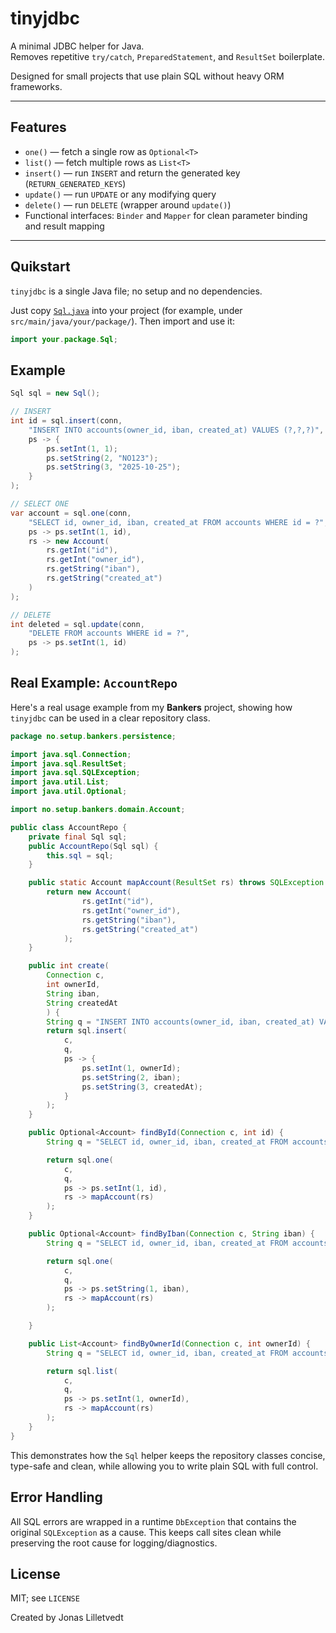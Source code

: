 # tinyjdbc

A minimal JDBC helper for Java.  
Removes repetitive `try/catch`, `PreparedStatement`, and `ResultSet` boilerplate.

Designed for small projects that use plain SQL without heavy ORM frameworks.

---

## Features

- `one()` — fetch a single row as `Optional<T>`
- `list()` — fetch multiple rows as `List<T>`
- `insert()` — run `INSERT` and return the generated key (`RETURN_GENERATED_KEYS`)
- `update()` — run `UPDATE` or any modifying query
- `delete()` — run `DELETE` (wrapper around `update()`)
- Functional interfaces: `Binder` and `Mapper` for clean parameter binding and result mapping

---

## Quikstart
`tinyjdbc` is a single Java file; no setup and no dependencies.

Just copy [`Sql.java`](tinyjdbc/Sql.java) into your project (for example, under `src/main/java/your/package/`).
Then import and use it:
```java
import your.package.Sql;
```

## Example

```java
Sql sql = new Sql();

// INSERT
int id = sql.insert(conn,
    "INSERT INTO accounts(owner_id, iban, created_at) VALUES (?,?,?)",
    ps -> {
        ps.setInt(1, 1);
        ps.setString(2, "NO123");
        ps.setString(3, "2025-10-25");
    }
);

// SELECT ONE
var account = sql.one(conn,
    "SELECT id, owner_id, iban, created_at FROM accounts WHERE id = ?",
    ps -> ps.setInt(1, id),
    rs -> new Account(
        rs.getInt("id"),
        rs.getInt("owner_id"),
        rs.getString("iban"),
        rs.getString("created_at")
    )
);

// DELETE
int deleted = sql.update(conn,
    "DELETE FROM accounts WHERE id = ?",
    ps -> ps.setInt(1, id)
);
```

## Real Example: `AccountRepo`

Here's a real usage example from my **Bankers** project, showing how `tinyjdbc` can be used in a clear repository class.

```java
package no.setup.bankers.persistence;

import java.sql.Connection;
import java.sql.ResultSet;
import java.sql.SQLException;
import java.util.List;
import java.util.Optional;

import no.setup.bankers.domain.Account;

public class AccountRepo {
    private final Sql sql;
    public AccountRepo(Sql sql) {
        this.sql = sql;
    }

    public static Account mapAccount(ResultSet rs) throws SQLException {
        return new Account(
                rs.getInt("id"),
                rs.getInt("owner_id"),
                rs.getString("iban"),
                rs.getString("created_at")
            );
    }

    public int create(
        Connection c,
        int ownerId,
        String iban,
        String createdAt
        ) {
        String q = "INSERT INTO accounts(owner_id, iban, created_at) VALUES (?, ?, ?)";
        return sql.insert(
            c,
            q,
            ps -> {
                ps.setInt(1, ownerId);
                ps.setString(2, iban);
                ps.setString(3, createdAt);
            }
        );
    }

    public Optional<Account> findById(Connection c, int id) {
        String q = "SELECT id, owner_id, iban, created_at FROM accounts WHERE id = ?";

        return sql.one(
            c,
            q,
            ps -> ps.setInt(1, id),
            rs -> mapAccount(rs)
        );
    }

    public Optional<Account> findByIban(Connection c, String iban) {
        String q = "SELECT id, owner_id, iban, created_at FROM accounts WHERE iban = ?";

        return sql.one(
            c,
            q,
            ps -> ps.setString(1, iban),
            rs -> mapAccount(rs)
        );

    }

    public List<Account> findByOwnerId(Connection c, int ownerId) {
        String q = "SELECT id, owner_id, iban, created_at FROM accounts WHERE owner_id = ?";

        return sql.list(
            c,
            q,
            ps -> ps.setInt(1, ownerId),
            rs -> mapAccount(rs)
        );
    }
}
```

This demonstrates how the `Sql` helper keeps the repository classes concise, type-safe and clean, while allowing you to write plain SQL with full control.

## Error Handling

All SQL errors are wrapped in a runtime `DbException` that contains the original `SQLException` as a cause.
This keeps call sites clean while preserving the root cause for logging/diagnostics.

## License
MIT; see `LICENSE`

Created by Jonas Lilletvedt
